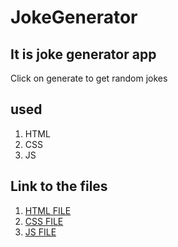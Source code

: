 # JokeGenerator
## It is joke generator app

Click on generate to get random jokes
## used

1. HTML
2. CSS
3. JS


## Link to the files


1. [HTML FILE](https://github.com/IndranjanaChatterjee/JokeGenerator/blob/main/random%20joke/index.html)
2. [CSS FILE](https://github.com/IndranjanaChatterjee/JokeGenerator/blob/main/random%20joke/style.css)
3. [JS FILE](https://github.com/IndranjanaChatterjee/JokeGenerator/blob/main/random%20joke/script.js)
